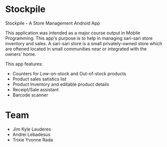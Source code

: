 # Stockpile

Stockpile - A Store Management Android App

This application was intended as a major course output in Mobile Programming.
This app's purpose is to help in managing sari-sari store inventory and sales.
A sari-sari store is a small privately-owned store which are oftened located in small communities
near or integrated with the owners' home.

This app features:
- Counters for Low-on-stock and Out-of-stock products
- Product sales satistics list
- Product Inventory and editable product details
- Receipt/Sale assistant
- Barcode scanner

# Team
- Jim Kyle Lauderes
- Andrei Lebadesus
- Trixie Yvonne Rada
